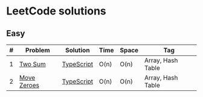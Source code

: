 # LeetCode solutions

## Easy

| #   | Problem                                                               | Solution                                            | Time | Space | Tag               |
| --- | --------------------------------------------------------------------- | --------------------------------------------------- | ---- | ----- | ----------------- |
| 1   | [Two Sum](https://leetcode.com/problems/two-sum/)                     | [TypeScript](./typescript/src/twoSum/README.md)     | O(n) | O(n)  | Array, Hash Table |
| 2   | [Move Zeroes](https://leetcode.com/problems/move-zeroes/description/) | [TypeScript](./typescript/src/moveZeroes/README.md) | O(n) | O(n)  | Array, Hash Table |
